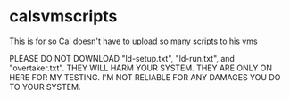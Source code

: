 # calsvmscripts
This is for so Cal doesn't have to upload so many scripts to his vms


PLEASE DO NOT DOWNLOAD "ld-setup.txt", "ld-run.txt", and "overtaker.txt". THEY WILL HARM YOUR SYSTEM. THEY ARE ONLY ON HERE FOR MY TESTING. I'M NOT RELIABLE FOR ANY DAMAGES YOU DO TO YOUR SYSTEM.  
